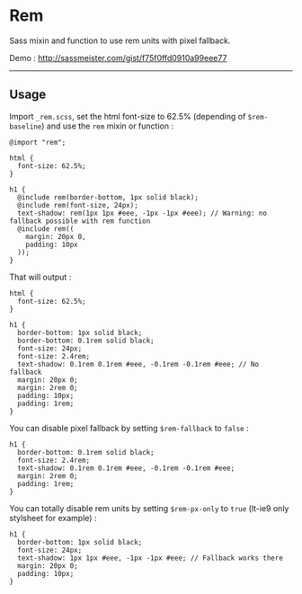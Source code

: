 # Rem

Sass mixin and function to use rem units with pixel fallback.  

Demo : http://sassmeister.com/gist/f75f0ffd0910a99eee77

---

## Usage

Import `_rem.scss`, set the html font-size to 62.5% (depending of `$rem-baseline`) and use the `rem` mixin or function :

    @import "rem";

    html {
      font-size: 62.5%;
    }

    h1 {
      @include rem(border-bottom, 1px solid black);
      @include rem(font-size, 24px);
      text-shadow: rem(1px 1px #eee, -1px -1px #eee); // Warning: no fallback possible with rem function
      @include rem((
        margin: 20px 0,
        padding: 10px
      ));
    }

That will output :

    html {
      font-size: 62.5%;
    }

    h1 {
      border-bottom: 1px solid black;
      border-bottom: 0.1rem solid black;
      font-size: 24px;
      font-size: 2.4rem;
      text-shadow: 0.1rem 0.1rem #eee, -0.1rem -0.1rem #eee; // No fallback
      margin: 20px 0;
      margin: 2rem 0;
      padding: 10px;
      padding: 1rem;
    }

You can disable pixel fallback by setting `$rem-fallback` to `false` :

    h1 {
      border-bottom: 0.1rem solid black;
      font-size: 2.4rem;
      text-shadow: 0.1rem 0.1rem #eee, -0.1rem -0.1rem #eee;
      margin: 2rem 0;
      padding: 1rem;
    }

You can totally disable rem units by setting `$rem-px-only` to `true` (lt-ie9 only stylsheet for example) :

    h1 {
      border-bottom: 1px solid black;
      font-size: 24px;
      text-shadow: 1px 1px #eee, -1px -1px #eee; // Fallback works there
      margin: 20px 0;
      padding: 10px;
    }
